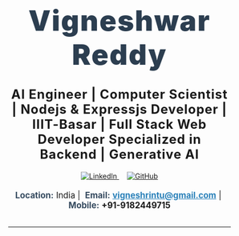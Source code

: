 <!-- ===================================================== -->
<!-- Vigneshwar Reddy -->
<!-- AI Engineer | Nodejs&Expressjs Developer | Computer Scientist | IIIT-Basar -->
<!-- Full Stack Web Developer Specialised in Backend | Generative AI -->
<!-- ===================================================== -->

<style>
  .header-container {
    text-align: center;
    padding: 30px;
  }
  .header-title {
    margin: 30px 0;
    font-size: 4em;
    color: #2C3E50;
    font-weight: 900;
    letter-spacing: 2px;
  }
  .header-subtitle {
    margin: 20px 0;
    font-size: 1.8em;
    font-weight: 700;
    letter-spacing: 1px;
  }
  .social-links a {
    margin: 0 8px;
  }
  .contact-info {
    margin: 20px 0;
    font-size: 1.2em;
  }
  .divider {
    margin: 30px 0;
    border: 0;
    border-top: 3px solid #eee;
  }
</style>

<div class="header-container">
  <h1 class="header-title">Vigneshwar Reddy</h1>
  <p class="header-subtitle">
    AI Engineer | Computer Scientist | Nodejs & Expressjs Developer | IIIT-Basar |
    Full Stack Web Developer Specialized in Backend | Generative AI
  </p>
  <div class="social-links">
    <a href="https://www.linkedin.com/in/vigneshrintu/" target="_blank">
      <img src="https://img.shields.io/badge/LinkedIn-0A66C2?style=for-the-badge&logo=linkedin&logoColor=white" alt="LinkedIn" />
    </a>
    <a href="https://github.com/vigneshrintu/" target="_blank">
      <img src="https://img.shields.io/badge/GitHub-181717?style=for-the-badge&logo=github&logoColor=white" alt="GitHub" />
    </a>
  </div>
  <div class="contact-info">
    <strong style="color:#34495E;">Location:</strong> India&nbsp;|&nbsp;
    <strong style="color:#34495E;">Email:</strong> 
    <a href="mailto:vigneshrintu@gmail.com" style="color:#2980B9;"><strong>vigneshrintu@gmail.com</strong></a>&nbsp;|&nbsp;
    <strong style="color:#34495E;">Mobile:</strong> <strong>+91-9182449715</strong>
  </div>
  <hr class="divider" />
  <table style="width:100%; border-collapse:collapse;">
    <tr>
      <!-- Additional content goes here -->
    </tr>
  </table>
</div>
